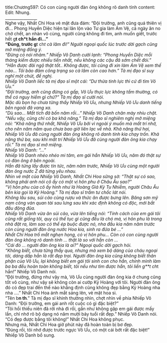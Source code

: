 title:Chương597: Có con cùng người đàn ông không rõ danh tính
content:
Edit: Nhung.<br>________________<br>Nghe vậy, Nhất Chi Hoa vẻ mặt đưa đám: “Đội trưởng, anh cũng quá thiên vị đi… Phong Huyền Diệc hiện tại lăn lộn vào Tư gia làm Ám Vệ, cả ngày ăn no chờ chết, an nhàn vô cùng, người cũng không đi tìm, anh muốn giết, trước hết g**t ch*t hắn đi…”<br>“Đúng, trước g**t ch*t cà lăm đi!” Người ngoại quốc lúc trước dời gạch cũng mở miệng đồng ý.<br>“Đừng có nói nhảm.” Nhiếp Vô Danh cười lạnh: “Phong Huyền Diệc mỗi tháng kiếm được nhiều tiền nhất, nếu không các cậu đã sớm chết đói.”<br>“Hắn được đãi ngộ thật tốt.. Không được, tôi cũng đi xin làm Ám Vệ xem thế nào… Tôi bảo đảm công trạng so cà lăm còn cao hơn.” Tà mị đạo sĩ suy nghĩ một chút, đề nghị.<br>Nhiếp Vô Danh liếc tà mị đạo sĩ một cái: “Dư thừa tinh lực thì cứ đi tìm Vô Ưu.”<br>“Đội trưởng, anh cũng đừng có gấp, Vô Ưu thực lực không tầm thường, có thể có nguy hiểm gì chứ?” Tà mị đạo sĩ cười nói.<br>Mặc dù bọn họ chưa từng thấy Nhiếp Vô Ưu, nhưng Nhiếp Vô Ưu danh tiếng bên ngoài đã vang xa.<br>“Dù sao… Mất tích đã bốn năm rồi…” Nhiếp Vô Danh chân mày nhíu chặt.<br>“Nếu vậy, cũng chỉ có ba khả năng.” Tà mị đạo sĩ nghiêm nghị mở miệng nói: “Khả năng thứ nhất, Nhiếp Vô Ưu bởi vì ngoài ý muốn mà mất trí nhớ, cho nên năm năm qua chưa bao giờ liên lạc về nhà. Khả năng thứ hai, Nhiếp Vô Ưu đã cùng người đàn ông không rõ danh tính kia chạy trốn. Khả năng thứ ba, sau khi mất trí Nhiếp Vô Ưu đã cùng người đàn ông kia chạy rồi.” Tà mị đạo sĩ mở miệng.<br>Nhiếp Vô Danh: “…”<br>Nhiếp Vô Danh nhéo nhéo mi tâm, em gái hắn Nhiếp Vô Ưu, năm đó thật sự có đàn ông ở bên ngoài.<br>Hắn đã từng lấy được tin tức, năm năm trước, Nhiếp Vô Ưu cùng một người đàn ông nước Z đã từng yêu nhau.<br>Nhìn vẻ mặt của Nhiếp Vô Danh, Nhất Chi Hoa sững sờ: “Thật sự có sao, không phải anh nói cô ấy có một vị hôn phu ở Châu Âu sao?”<br>“Vị hôn phu của cô ấy hình như là Hoàng Giả Kỷ Tu Nhiễm, người Châu Âu bên kia gọi là Kỷ Hoàng.” Tà mị đạo sĩ trầm tư chốc lát nói.<br>Không lâu sau, sủi cảo cùng rượu và thức ăn được bưng lên. Băng sơn mỹ nam cõng ván quan tài sau lưng sau khi xác định không có độc, mới bắt đầu động đũa.<br>Nhiếp Vô Danh vừa ăn sủi cảo, vừa lên tiếng nói: “Tính cách của em gái tôi cũng rất giống tôi, quy củ thế tục gì cũng đều là chó má, vị hôn phu là trong nhà đặt ra, làm sao có thể ép buộc được nó, nha đầu kia năm năm trước còn cùng người đàn ông nước Hoa kia, sinh ra đứa bé …”<br>Nhất Chi Hoa trố mắt nghẹn họng, có vị hôn phu… Còn có con cùng người đàn ông không rõ danh tính … thật là so với hắn còn …<br>“Cái đó … người đàn ông kia là ai?” Ngoại quốc dời gạch hỏi.<br>“Không biết, chưa từng thấy qua, nhưng mà xem bộ dáng của cháu ngoại tôi, dáng dấp hẳn là rất đẹp trai. Người đàn ông kia cũng không biết thân phận của Vô Ưu, lại không biết em gái tôi sinh con cho hắn, chính mình làm ba ba đều hoàn toàn không biết, tôi nếu như tìm được hắn, tôi liền g**t ch*t hắn!” Nhiếp Vô Danh nói.<br>“Đội trưởng, đừng như vậy mà, Vô Ưu cùng người đàn ông kia ở chung cũng tốt vô cùng, như vậy sẽ không còn ai cướp Kỷ Hoàng với tôi. Người đàn ông đó có đẹp trai đến thế nào khẳng định cũng không đẹp bằng Kỷ Hoàng nha nha ….” Nhất Chi Hoa ánh mắt sáng lên, vẻ mặt hoa si.<br>“Tên b**n th**.” Tà mị đạo sĩ khinh thường nhìn, chợt nhìn về phía Nhiếp Vô Danh: “Đội trưởng, em gái anh rốt cuộc có gì đặc biệt?”<br>“Tôi hồi thiếu niên đã rời nhà đi rồi, gần như không gặp em gái được mấy lần, chỉ nhớ rõ bộ dạng nó năm mười bảy tuổi rất đẹp.” Nhiếp Vô Danh nói.<br>“Có đẹp được bằng tôi không!” Nhất Chi Hoa không phục.<br>Nhưng mà, Nhất Chi Hoa giờ phút này đã hoàn toàn bị bơ đẹp.<br>“Đúng rồi, tôi nhớ được trước ngực Vô Ưu, có một cái bớt rất đặc biệt!” Nhiếp Vô Danh bổ sung.